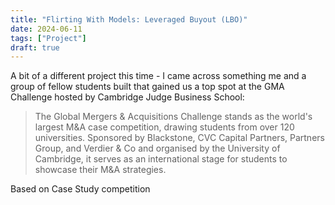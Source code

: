```yaml
---
title: "Flirting With Models: Leveraged Buyout (LBO)"
date: 2024-06-11
tags: ["Project"]
draft: true
---
```

A bit of a different project this time - I came across something me and a group of fellow students built that gained us a top spot at the GMA Challenge hosted by Cambridge Judge Business School:


>The Global Mergers & Acquisitions Challenge stands as the world's largest M&A case competition, drawing students from over 120 universities. Sponsored by Blackstone, CVC Capital Partners, Partners Group, and Verdier & Co and organised by the University of Cambridge, it serves as an international stage for students to showcase their M&A strategies.


Based on Case Study competition

